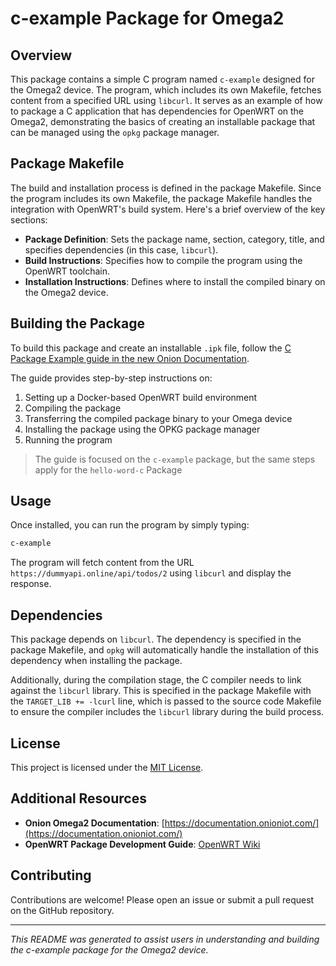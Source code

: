 # c-example Package for Omega2

## Overview

This package contains a simple C program named `c-example` designed for the Omega2 device. The program, which includes its own Makefile, fetches content from a specified URL using `libcurl`. It serves as an example of how to package a C application that has dependencies for OpenWRT on the Omega2, demonstrating the basics of creating an installable package that can be managed using the `opkg` package manager.

## Package Makefile

The build and installation process is defined in the package Makefile. Since the program includes its own Makefile, the package Makefile handles the integration with OpenWRT's build system. Here's a brief overview of the key sections:

- **Package Definition**: Sets the package name, section, category, title, and specifies dependencies (in this case, `libcurl`).
- **Build Instructions**: Specifies how to compile the program using the OpenWRT toolchain.
- **Installation Instructions**: Defines where to install the compiled binary on the Omega2 device.

## Building the Package

To build this package and create an installable `.ipk` file, follow the [C Package Example guide in the new Onion Documentation](https://documentation.onioniot.com/guides/packages/c-package-example). 

The guide provides step-by-step instructions on:
1. Setting up a Docker-based OpenWRT build environment 
1. Compiling the package
1. Transferring the compiled package binary to your Omega device
1. Installing the package using the OPKG package manager
1. Running the program

> The guide is focused on the `c-example` package, but the same steps apply for the `hello-word-c` Package

## Usage

Once installed, you can run the program by simply typing:

```bash
c-example
```

The program will fetch content from the URL `https://dummyapi.online/api/todos/2` using `libcurl` and display the response.

## Dependencies

This package depends on `libcurl`. The dependency is specified in the package Makefile, and `opkg` will automatically handle the installation of this dependency when installing the package.

Additionally, during the compilation stage, the C compiler needs to link against the `libcurl` library. This is specified in the package Makefile with the `TARGET_LIB += -lcurl` line, which is passed to the source code Makefile to ensure the compiler includes the `libcurl` library during the build process.

## License

This project is licensed under the [MIT License](../LICENSE.md).

## Additional Resources

- **Onion Omega2 Documentation**: [https://documentation.onioniot.com/](https://documentation.onioniot.com/)
- **OpenWRT Package Development Guide**: [OpenWRT Wiki](https://openwrt.org/docs/guide-developer/packages)

## Contributing

Contributions are welcome! Please open an issue or submit a pull request on the GitHub repository.

---

*This README was generated to assist users in understanding and building the c-example package for the Omega2 device.*
